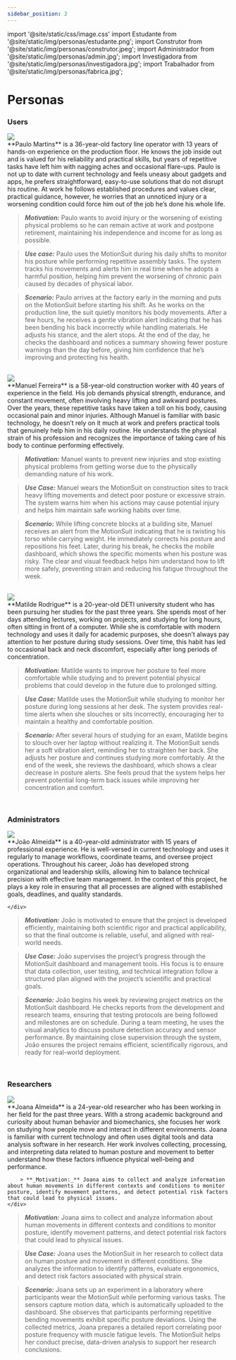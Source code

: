```yaml
---
sidebar_position: 2
---
```


import '@site/static/css/image.css'
import Estudante from '@site/static/img/personas/estudante.png';
import Construtor from '@site/static/img/personas/construtor.jpeg';
import Administrador from '@site/static/img/personas/admin.jpg';
import Investigadora from '@site/static/img/personas/investigadora.jpg';
import Trabalhador from '@site/static/img/personas/fabrica.jpg';


# Personas

### Users
    
<!-- <div  style={{ textAlign: 'justify' }} > -->

<div class="persona">
    <img src={Trabalhador} class="persona_img" />
    <div class="persona_info"> 
        **Paulo Martins** is a 36-year-old factory line operator with 13 years of hands-on experience on the production floor. He knows the job inside out and is valued for his reliability and practical skills, but years of repetitive tasks have left him with nagging aches and occasional flare-ups. Paulo is not up to date with current technology and feels uneasy about gadgets and apps, he prefers straightforward, easy-to-use solutions that do not disrupt his routine. At work he follows established procedures and values clear, practical guidance, however, he worries that an unnoticed injury or a worsening condition could force him out of the job he’s done his whole life.
    </div>
</div>

> **_Motivation:_** Paulo wants to avoid injury or the worsening of existing physical problems so he can remain active at work and postpone retirement, maintaining his independence and income for as long as possible.

> **_Use case:_** Paulo uses the MotionSuit during his daily shifts to monitor his posture while performing repetitive assembly tasks. The system tracks his movements and alerts him in real time when he adopts a harmful position, helping him prevent the worsening of chronic pain caused by decades of physical labor.

> **_Scenario:_** Paulo arrives at the factory early in the morning and puts on the MotionSuit before starting his shift. As he works on the production line, the suit quietly monitors his body movements. After a few hours, he receives a gentle vibration alert indicating that he has been bending his back incorrectly while handling materials. He adjusts his stance, and the alert stops. At the end of the day, he checks the dashboard and notices a summary showing fewer posture warnings than the day before, giving him confidence that he’s improving and protecting his health.



<br />



<div class="persona">
    <img src={Construtor} class="persona_img" />
    <div class="persona_info">
        **Manuel Ferreira** is a 58-year-old construction worker with 40 years of experience in the field. His job demands physical strength, endurance, and constant movement, often involving heavy lifting and awkward postures. Over the years, these repetitive tasks have taken a toll on his body, causing occasional pain and minor injuries. Although Manuel is familiar with basic technology, he doesn’t rely on it much at work and prefers practical tools that genuinely help him in his daily routine. He understands the physical strain of his profession and recognizes the importance of taking care of his body to continue performing effectively.
    </div>
</div>

> **_Motivation:_** Manuel wants to prevent new injuries and stop existing physical problems from getting worse due to the physically demanding nature of his work.

> **_Use Case:_** Manuel wears the MotionSuit on construction sites to track heavy lifting movements and detect poor posture or excessive strain. The system warns him when his actions may cause potential injury and helps him maintain safe working habits over time.

> **_Scenario:_** While lifting concrete blocks at a building site, Manuel receives an alert from the MotionSuit indicating that he is twisting his torso while carrying weight. He immediately corrects his posture and repositions his feet. Later, during his break, he checks the mobile dashboard, which shows the specific moments when his posture was risky. The clear and visual feedback helps him understand how to lift more safely, preventing strain and reducing his fatigue throughout the week.


<br />



<div class="persona">
    <img src={Estudante} class="persona_img" />
    <div class="persona_info">
        **Matilde Rodrigue** is a 20-year-old DETI university student who has been pursuing her studies for the past three years. She spends most of her days attending lectures, working on projects, and studying for long hours, often sitting in front of a computer. While she is comfortable with modern technology and uses it daily for academic purposes, she doesn’t always pay attention to her posture during study sessions. Over time, this habit has led to occasional back and neck discomfort, especially after long periods of concentration.
    </div>
</div>

> **_Motivation:_** Matilde wants to improve her posture to feel more comfortable while studying and to prevent potential physical problems that could develop in the future due to prolonged sitting.

> **_Use Case:_** Matilde uses the MotionSuit while studying to monitor her posture during long sessions at her desk. The system provides real-time alerts when she slouches or sits incorrectly, encouraging her to maintain a healthy and comfortable position.

> **_Scenario:_** After several hours of studying for an exam, Matilde begins to slouch over her laptop without realizing it. The MotionSuit sends her a soft vibration alert, reminding her to straighten her back. She adjusts her posture and continues studying more comfortably. At the end of the week, she reviews the dashboard, which shows a clear decrease in posture alerts. She feels proud that the system helps her prevent potential long-term back issues while improving her concentration and comfort.

<br />

### Administrators

<div class="persona">
    <img src={Administrador} class="persona_img" />
    <div class="persona_info">
        **João Almeida** is a 40-year-old administrator with 15 years of professional experience. He is well-versed in current technology and uses it regularly to manage workflows, coordinate teams, and oversee project operations. Throughout his career, João has developed strong organizational and leadership skills, allowing him to balance technical precision with effective team management. In the context of this project, he plays a key role in ensuring that all processes are aligned with established goals, deadlines, and quality standards.
        
    </div>
</div>

> **_Motivation:_** João is motivated to ensure that the project is developed efficiently, maintaining both scientific rigor and practical applicability, so that the final outcome is reliable, useful, and aligned with real-world needs.

> **_Use Case:_** João supervises the project’s progress through the MotionSuit dashboard and management tools. His focus is to ensure that data collection, user testing, and technical integration follow a structured plan aligned with the project’s scientific and practical goals.

> **_Scenario:_** João begins his week by reviewing project metrics on the MotionSuit dashboard. He checks reports from the development and research teams, ensuring that testing protocols are being followed and milestones are on schedule. During a team meeting, he uses the visual analytics to discuss posture detection accuracy and sensor performance. By maintaining close supervision through the system, João ensures the project remains efficient, scientifically rigorous, and ready for real-world deployment.

<br />

### Researchers

<div class="persona">
    <img src={Investigadora} class="persona_img" />
    <div class="persona_info">
        **Joana Almeida** is a 24-year-old researcher who has been working in her field for the past three years. With a strong academic background and curiosity about human behavior and biomechanics, she focuses her work on studying how people move and interact in different environments. Joana is familiar with current technology and often uses digital tools and data analysis software in her research. Her work involves collecting, processing, and interpreting data related to human posture and movement to better understand how these factors influence physical well-being and performance.

        > **_Motivation:_** Joana aims to collect and analyze information about human movements in different contexts and conditions to monitor posture, identify movement patterns, and detect potential risk factors that could lead to physical issues.
    </div>
</div>

> **_Motivation:_** Joana aims to collect and analyze information about human movements in different contexts and conditions to monitor posture, identify movement patterns, and detect potential risk factors that could lead to physical issues.

> **_Use Case:_** Joana uses the MotionSuit in her research to collect data on human posture and movement in different conditions. She analyzes the information to identify patterns, evaluate ergonomics, and detect risk factors associated with physical strain.

> **_Scenario:_** Joana sets up an experiment in a laboratory where participants wear the MotionSuit while performing various tasks. The sensors capture motion data, which is automatically uploaded to the dashboard. She observes that participants performing repetitive bending movements exhibit specific posture deviations. Using the collected metrics, Joana prepares a detailed report correlating poor posture frequency with muscle fatigue levels. The MotionSuit helps her conduct precise, data-driven analysis to support her research conclusions.